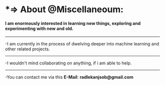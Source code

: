 # <strong>*=> About @Miscellaneoum:</strong>

#### **I am enormously interested in learning new things, exploring and experimenting with new and old.**
<hr />
 -I am currently in the process of dwelving deeper into machine learning and other related projects.
<hr />
 -I wouldn't mind collaborating on anything, if i am able to help.
<hr />
 -You can contact me via this <strong>E-Mail</strong>: <strong>radlekanjsob@gmail.com</strong>

<!---
Miscellaneoum/Miscellaneoum is a ✨ special ✨ repository because its `README.md` (this file) appears on your GitHub profile.
You can click the Preview link to take a look at your changes.
--->
